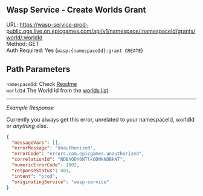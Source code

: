## Wasp Service - Create Worlds Grant

URL: https://wasp-service-prod-public.ogs.live.on.epicgames.com/api/v1/namespace/:namespaceId/grants/world/:worldId \
Method: GET \
Auth Required: Yes (`wasp:{namespaceId}:grant CREATE`)

## Path Parameters

`namespaceId`: Check [Readme](../../README.md) <br/>
`worldId` The World Id from the [worlds list](../AccountAccessibleWorld.md)

---

_Example Response_

Currently you always get this error, unrelated to your namespaceId, worldId or _anything_ else.

```json
{
  "messageVars": [],
  "errorMessage": "Unauthorized",
  "errorCode": "errors.com.epicgames.unauthorized",
  "correlationId": "NDBhODY0NTlkODNkNDBkNT",
  "numericErrorCode": 1002,
  "responseStatus": 401,
  "intent": "prod",
  "originatingService": "wasp-service"
}
```
